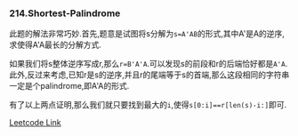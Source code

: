 ### 214.Shortest-Palindrome

此题的解法非常巧妙.首先,题意是试图将s分解为```s=A'AB```的形式,其中A'是A的逆序,求使得A'A最长的分解方式.

如果我们将s整体逆序写成r,那么```r=B'A'A```.可以发现s的前段和r的后端恰好都是```A'A```.此外,反过来考虑,已知r是s的逆序,并且r的尾端等于s的首端,那么这段相同的字符串一定是个palindrome,即A'A的形式.

有了以上两点证明,那么我们就只要找到最大的```i```,使得```s[0:i]==r[len(s)-i:]```即可.



[Leetcode Link](https://leetcode.com/problems/shortest-palindrome)